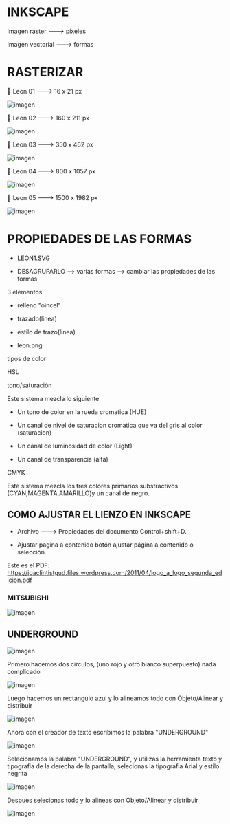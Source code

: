 # INKSCAPE

Imagen ráster ---> píxeles

Imagen vectorial ---> formas


# RASTERIZAR

🦁 Leon 01 ---> 16 x 21 px

![imagen](https://github.com/ANGEY33/1er-TRIMESTRE/blob/main/leon01.png)

🦁 Leon 02 ---> 160 x 211 px

![imagen](https://github.com/ANGEY33/1er-TRIMESTRE/blob/main/leon02.png)

🦁 Leon 03 ---> 350 x 462 px

![imagen](https://github.com/ANGEY33/1er-TRIMESTRE/blob/main/leon03.png)

🦁 Leon 04 ---> 800 x 1057 px

![imagen](https://github.com/ANGEY33/1er-TRIMESTRE/blob/main/leon04.png)

🦁 Leon 05 ---> 1500 x 1982 px

![imagen](https://github.com/ANGEY33/1er-TRIMESTRE/blob/main/leon05.png)

# PROPIEDADES DE LAS FORMAS

- LEON1.SVG

- DESAGRUPARLO --> varias formas --> cambiar las propiedades de las formas

3 elementos
- relleno "oincel"



- trazado(linea)
- estilo de trazo(linea)
- leon.png

tipos de color

HSL

tono/saturación

 Este sistema mezcla lo siguiente
 
- Un tono de color en la rueda cromatica (HUE)
 
- Un canal de nivel de saturacion cromatica que va del gris al color (saturacion)
 
- Un canal de luminosidad de color (Light)
 
- Un canal de transparencia (alfa)

CMYK

Este sistema mezcla los tres colores primarios substractivos (CYAN,MAGENTA,AMARILLO)y un canal de negro.

## COMO AJUSTAR EL LIENZO EN INKSCAPE

- Archivo ---> Propiedades del documento Control+shift+D.
 
- Ajustar pagina a contenido botón ajustar página a contenido o selección.
           
 Este es el PDF: https://joaclintistgud.files.wordpress.com/2011/04/logo_a_logo_segunda_edicion.pdf
 
### MITSUBISHI

![imagen](https://github.com/ANGEY33/1er-TRIMESTRE/blob/main/mitsubishi.svg)

## UNDERGROUND

 ![imagen](https://github.com/ANGEY33/1er-TRIMESTRE/blob/main/UNDERGROUND.svg)

Primero hacemos dos circulos, (uno rojo y otro blanco superpuesto) nada complicado

![imagen](https://user-images.githubusercontent.com/90753298/144021424-b8397f38-b03c-48b0-879d-3edb8c261c3e.png)

Luego hacemos un rectangulo azul y lo alineamos todo con Objeto/Alinear y distribuir

![imagen](https://user-images.githubusercontent.com/90753298/144021716-34747c3d-db61-45cf-bccb-c849011c4b1e.png)

Ahora con el creador de texto escribimos la palabra "UNDERGROUND"

![imagen](https://user-images.githubusercontent.com/90753298/144021905-9849b408-fd42-4346-a2c1-450d04bb1f10.png)

Selecionamos la palabra "UNDERGROUND", y utilizas la herramienta texto y tipografia de la derecha de la pantalla, selecionas la tipografia Arial y estilo negrita

![imagen](https://user-images.githubusercontent.com/90753298/144022802-3c38cc26-e1fc-41ee-b500-b89bd9f6716e.png)

Despues selecionas todo y lo alineas con Objeto/Alinear y distribuir

![imagen](https://user-images.githubusercontent.com/90753298/144023130-41d07ca7-a238-41e9-b721-40ae91142d60.png)

